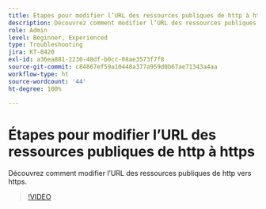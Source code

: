 ```yaml
---
title: Étapes pour modifier l’URL des ressources publiques de http à https
description: Découvrez comment modifier l’URL des ressources publiques de http vers https.
role: Admin
level: Beginner, Experienced
type: Troubleshooting
jira: KT-8420
exl-id: a36ea881-2230-48df-b0cc-08ae3573f7f8
source-git-commit: c84867ef59a10448a377a959d0b67ae71343a4aa
workflow-type: ht
source-wordcount: '44'
ht-degree: 100%

---
```


# Étapes pour modifier l’URL des ressources publiques de http à https

Découvrez comment modifier l’URL des ressources publiques de http vers https.

>[!VIDEO](https://video.tv.adobe.com/v/335973?quality=12&learn=on)

